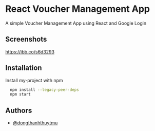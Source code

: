 
# React Voucher Management App 

A simple Voucher Management App using React and Google Login  

## Screenshots
https://ibb.co/s6d3293


## Installation

Install my-project with npm

```bash
  npm install --legacy-peer-deps
  npm start
```
    
## Authors

- [@dongthanhthuytmu](https://github.com/dongthanhthuytmu)
